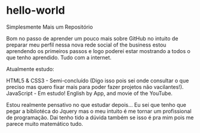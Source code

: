 # hello-world
Simplesmente Mais um Repositório

Bom no passo de aprender um pouco mais sobre GitHub no intuito de preparar meu perfil nessa nova rede social of the business estou aprendendo os primeiros passos e logo poderei estar mostrando a todos o que tenho aprendido. Tudo com a internet.

Atualmente estudo:

HTML5 & CSS3 - Semi-concluído (Digo isso pois sei onde consultar o que preciso mas quero fixar mais para poder fazer projetos não vacilantes!).
JavaScript - Em estudo!
English by App, and movie of the YouTube.

Estou realmente pensativo no que estudar depois... Eu sei que tenho que pegar a bibliotéca do Jquery mas o meu intuito é me tornar um profissional de programação. Dai tenho tido a dúvida também se isso é pra mim pois me parece muito matemático tudo.
